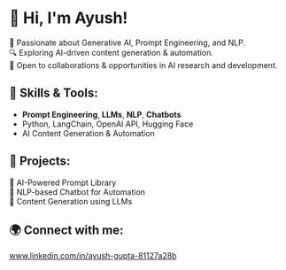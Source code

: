 # 👋 Hi, I'm Ayush! 

🚀 Passionate about Generative AI, Prompt Engineering, and NLP.  
🔍 Exploring AI-driven content generation & automation.  
📌 Open to collaborations & opportunities in AI research and development.  

## 🔧 Skills & Tools:
- **Prompt Engineering**, **LLMs**, **NLP**, **Chatbots**
- Python, LangChain, OpenAI API, Hugging Face  
- AI Content Generation & Automation  

## 📂 Projects:
🔹 AI-Powered Prompt Library  
🔹 NLP-based Chatbot for Automation  
🔹 Content Generation using LLMs  

## 🌍 Connect with me:
www.linkedin.com/in/ayush-gupta-81127a28b 
